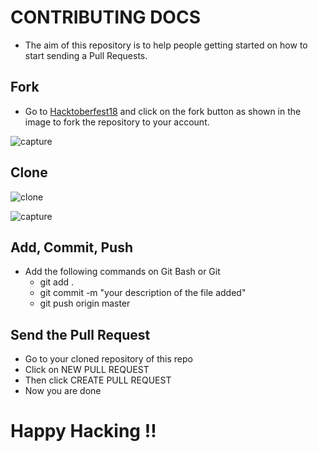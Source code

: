 # CONTRIBUTING DOCS

* The aim of this repository is to help people getting started on how to start sending a Pull Requests.

## Fork

* Go to [Hacktoberfest18](https://github.com/ambujraj/hacktoberfest18/) and click on the fork button as shown in the image to fork the repository to your account.


![capture](https://user-images.githubusercontent.com/29935993/44449918-1c09f380-a60d-11e8-95aa-461c97ef4565.PNG)


## Clone

![clone](https://user-images.githubusercontent.com/29935993/44450483-b3237b00-a60e-11e8-85c4-eb7d81c3c0da.png)

![capture](https://user-images.githubusercontent.com/29935993/44450799-74da8b80-a60f-11e8-9cc1-198c6d560012.PNG)


## Add, Commit, Push

* Add the following commands on Git Bash or Git
  * git add .
  * git commit -m "your description of the file added"
  * git push origin master

## Send the Pull Request

* Go to your cloned repository of this repo
* Click on NEW PULL REQUEST
* Then click CREATE PULL REQUEST
* Now you are done

# Happy Hacking !!